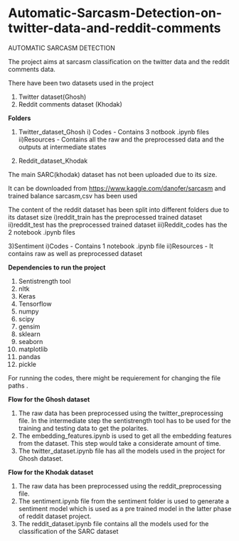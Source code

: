 # Automatic-Sarcasm-Detection-on-twitter-data-and-reddit-comments
AUTOMATIC SARCASM DETECTION

The project aims at sarcasm classification on the twitter data and the reddit comments data.

There have been two datasets used in the project
1) Twitter dataset(Ghosh)
2) Reddit comments dataset (Khodak)

**Folders**
1) Twitter_dataset_Ghosh
	i) Codes - Contains 3 notbook .ipynb files
	ii)Resources - Contains all the raw and the preprocessed data and the outputs at intermediate states 

2) Reddit_dataset_Khodak	

The main SARC(khodak)  dataset has not been uploaded due to its size.

It can be downloaded from https://www.kaggle.com/danofer/sarcasm and trained balance sarcasm,csv has been used 

The content of the reddit dataset has been split into different folders due to its dataset size
i)reddit_train has the preprocessed trained dataset
ii)reddit_test has the preprocessed trained dataset
iii)Reddit_codes has the 2 notebook .ipynb files 

3)Sentiment
	i)Codes - Contains 1 notebook .ipynb file 
	ii)Resources - It contains raw as well as preprocessed dataset
	

**Dependencies to run the project**
1) Sentistrength tool
2) nltk 
3) Keras
4) Tensorflow
5) numpy
6) scipy
7) gensim
8) sklearn
9) seaborn
10) matplotlib
11) pandas
12) pickle


For running the codes, there might be requierement for changing the file paths .

**Flow for the Ghosh dataset**

1) The raw data has been preprocessed using the twitter_preprocessing file. In the intermediate step the sentistrength tool has to be used for the 
   training and testing data to get the polarites.
2) The embedding_features.ipynb is used to get all the embedding features from the dataset. This step would take a considerate amount of time.
3) The twitter_dataset.ipynb file has all the models used in the project for Ghosh dataset. 

**Flow for the Khodak dataset**

1) The raw data has been preprocessed using the reddit_preprocessing file.
2) The sentiment.ipynb file from the sentiment folder is used to generate a sentiment model which is used as a pre trained model in the latter phase of reddit dataset project.
3) The reddit_dataset.ipynb file contains all the models used for the classification of the SARC dataset
